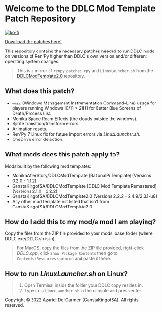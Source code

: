 # Welcome to the DDLC Mod Template Patch Repository

[![ko-fi](https://www.ko-fi.com/img/githubbutton_sm.svg)](https://ko-fi.com/K3K22K8SU)

[<u>Download the patches here!</u>](https://github.com/GanstaKingofSA/DDLCModTemplatePatches/releases/latest)

This repository contains the necessary patches needed to run DDLC mods on versions of Ren'Py higher than DDLC's own version and/or different operating system changes. 
> This is a mirror of `renpy_patches.rpy` and `LinuxLauncher.sh` from the [DDLCModTemplate2.0](https://github.com/GanstaKingofSA/DDLCModTemplate2.0) repository.

## What does this patch?
- `wmic` (Windows Management Instrumentation Command-Line) usage for players running Windows 10/11 > 21H1 for Better Blue Screens of Death/Process List.
- Monika Space Room Effects (the clouds outside the windows).
- Sprite transition/transform errors.
- Animation resets.
- Ren'Py 7 Linux fix for future import errors via *LinuxLauncher.sh*.
- OneDrive error detection.

## What mods does this patch apply to?
Mods built by the following mod templates:
   - MonikaAfterStory/DDLCModTemplate [RationalPi Template] (Versions 0.2.0 - 1.1.2)
   - GanstaKingofSA/DDLCModTemplate [DDLC Mod Template Remastered] (Versions 2.1.0 - 2.2.2)
   - GanstaKingofSA/DDLCModTemplate2.0 (Versions 2.2.2 - 2.4.9/2.3.1-u8)
   - Any other mod template not listed that isn't from GanstaKingofSA/DDLCModTemplate2.0

## How do I add this to my mod/a mod I am playing?
Copy the files from the ZIP file provided to your mods' base folder (where DDLC.exe/DDLC.sh is in).
> For MacOS, copy the files from the ZIP file provided, right-click *DDLC.app*, click `Show Package Contents` then go to `Contents/Resources/autorun` and paste it there.

## How to run *LinuxLauncher.sh* on Linux?
> 1. Open Terminal inside the folder your DDLC copy resides in.
> 2. Type in `./LinuxLauncher.sh` in the console and press enter.

Copyright © 2022 Azariel Del Carmen (GanstaKingofSA). All rights reserved.
